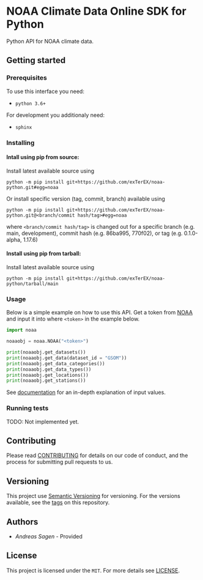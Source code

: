 # NOAA Climate Data Online SDK for Python

Python API for NOAA climate data.

## Getting started

### Prerequisites

To use this interface you need:

- `python 3.6+`

For development you additionaly need:

- `sphinx`

### Installing

#### Intall using pip from source:

Install latest available source using

```
python -m pip install git+https://github.com/exTerEX/noaa-python.git#egg=noaa
```

Or install specific version (tag, commit, branch) available using

```
python -m pip install git+https://github.com/exTerEX/noaa-python.git@<branch/commit hash/tag>#egg=noaa
```

where `<branch/commit hash/tag>` is changed out for a specific branch (e.g. main, development), commit hash (e.g. 86ba995, 770f02), or tag (e.g. 0.1.0-alpha, 1.17.6)

#### Install using pip from tarball:

Install latest available source using

```
python -m pip install git+https://github.com/exTerEX/noaa-python/tarball/main
```

### Usage

Below is a simple example on how to use this API. Get a token from [NOAA](https://www.ncdc.noaa.gov/cdo-web/token) and input it into where `<token>` in the example below.

```python
import noaa

noaaobj = noaa.NOAA("<token>")

print(noaaobj.get_datasets())
print(noaaobj.get_data(dataset_id = "GSOM"))
print(noaaobj.get_data_categories())
print(noaaobj.get_data_types())
print(noaaobj.get_locations())
print(noaaobj.get_stations())
```

See [documentation](https://www.ncdc.noaa.gov/cdo-web/webservices/v2) for an in-depth explanation of input values.

### Running tests

TODO: Not implemented yet.

## Contributing

Please read [CONTRIBUTING](https://github.com/exTerEX/noaa-python/blob/main/.github/CONTRIBUTING.md) for details on our code of conduct, and the process for submitting pull requests to us.

## Versioning

This project use [Semantic Versioning](https://semver.org/) for versioning. For the versions available, see the [tags](https://github.com/exTerEX/noaa-python/tags) on this repository.

## Authors

- _Andreas Sagen_ - Provided

## License

This project is licensed under the `MIT`. For more details see [LICENSE](LICENSE).
